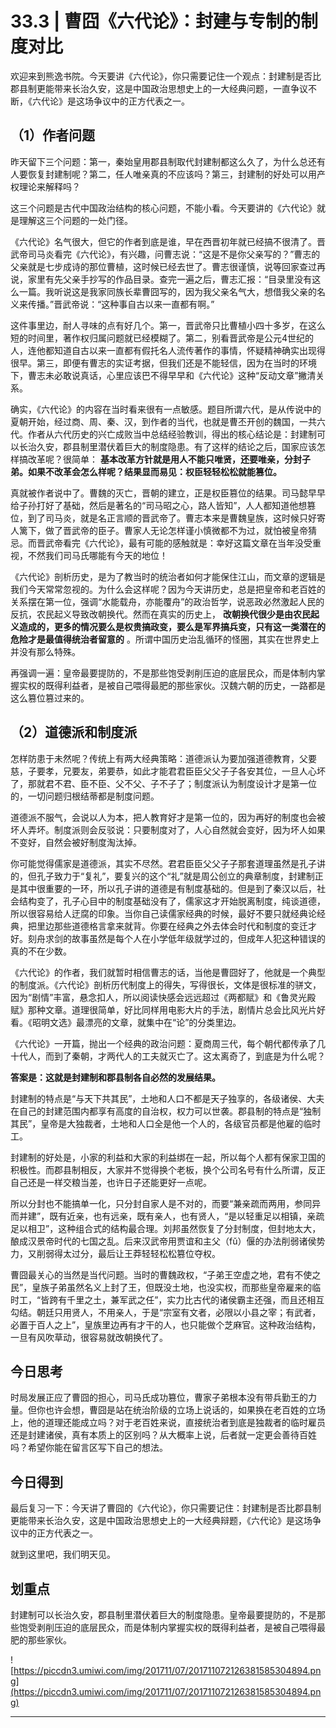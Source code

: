 # 33.3 | 曹囧《六代论》：封建与专制的制度对比

欢迎来到熊逸书院。今天要讲《六代论》，你只需要记住一个观点：封建制是否比郡县制更能带来长治久安，这是中国政治思想史上的一大经典问题，一直争议不断，《六代论》是这场争议中的正方代表之一。

## （1）作者问题

昨天留下三个问题：第一，秦始皇用郡县制取代封建制都这么久了，为什么总还有人要恢复封建制呢？第二，任人唯亲真的不应该吗？第三，封建制的好处可以用产权理论来解释吗？

这三个问题是古代中国政治结构的核心问题，不能小看。今天要讲的《六代论》就是理解这三个问题的一处门径。

《六代论》名气很大，但它的作者到底是谁，早在西晋初年就已经搞不很清了。晋武帝司马炎看完《六代论》，有兴趣，问曹志说：“这是不是你父亲写的？”曹志的父亲就是七步成诗的那位曹植，这时候已经去世了。曹志很谨慎，说等回家查过再说，家里有先父亲手抄写的作品目录。查完一遍之后，曹志汇报：“目录里没有这么一篇。我听说这是我家同族长辈曹囧写的，因为我父亲名气大，想借我父亲的名义来传播。”晋武帝说：“这种事自古以来一直都有啊。”

这件事里边，耐人寻味的点有好几个。第一，晋武帝只比曹植小四十多岁，在这么短的时间里，著作权归属问题就已经模糊了。第二，别看晋武帝是公元4世纪的人，连他都知道自古以来一直都有假托名人流传著作的事情，怀疑精神确实出现得很早。第三，即便有曹志的实证考据，但我们还是不能轻信，因为在当时的环境下，曹志未必敢说真话，心里应该巴不得早早和《六代论》这种“反动文章”撇清关系。

确实，《六代论》的内容在当时看来很有一点敏感。题目所谓六代，是从传说中的夏朝开始，经过商、周、秦、汉，到作者的当代，也就是曹丕开创的魏国，一共六代。作者从六代历史的兴亡成败当中总结经验教训，得出的核心结论是：封建制可以长治久安，郡县制里潜伏着巨大的制度隐患。有了这样的结论之后，国家应该怎样搞改革呢？很简单： **基本改革方针就是用人不能只唯贤，还要唯亲，分封子弟。如果不改革会怎么样呢？结果显而易见：权臣轻轻松松就能篡位。**

真就被作者说中了。曹魏的灭亡，晋朝的建立，正是权臣篡位的结果。司马懿早早给子孙打好了基础，然后是著名的“司马昭之心，路人皆知”，人人都知道他想篡位，到了司马炎，就是名正言顺的晋武帝了。曹志本来是曹魏皇族，这时候只好寄人篱下，做了晋武帝的臣子。曹家人无论怎样谨小慎微都不为过，就怕被皇帝猜忌。而晋武帝看完《六代论》，最有可能的感触就是：幸好这篇文章在当年没受重视，不然我们司马氏哪能有今天的地位！

《六代论》剖析历史，是为了教当时的统治者如何才能保住江山，而文章的逻辑是我们今天常常忽视的。为什么会这样呢？因为今天讲历史，总是把皇帝和老百姓的关系摆在第一位，强调“水能载舟，亦能覆舟”的政治哲学，说恶政必然激起人民的反抗，农民起义导致改朝换代。然而在真实的历史上， **改朝换代很少是由农民起义造成的，更多的情况要么是权贵搞政变，要么是军界搞兵变，只有这一类潜在的危险才是最值得统治者留意的** 。所谓中国历史治乱循环的怪圈，其实在世界史上并没有那么特殊。

再强调一遍：皇帝最要提防的，不是那些饱受剥削压迫的底层民众，而是体制内掌握实权的既得利益者，是被自己喂得最肥的那些家伙。汉魏六朝的历史，一路都是这么篡位篡过来的。

## （2）道德派和制度派

怎样防患于未然呢？传统上有两大经典策略：道德派认为要加强道德教育，父要慈，子要孝，兄要友，弟要恭，如此才能君君臣臣父父子子各安其位，一旦人心坏了，那就君不君、臣不臣、父不父、子不子了；制度派认为制度设计才是第一位的，一切问题归根结蒂都是制度问题。

道德派不服气，会说以人为本，把人教育好才是第一位的，因为再好的制度也会被坏人弄坏。制度派则会反驳说：只要制度对了，人心自然就会变好，因为坏人如果不变好，自然会被好制度淘汰掉。

你可能觉得儒家是道德派，其实不尽然。君君臣臣父父子子那套道理虽然是孔子讲的，但孔子致力于“复礼”，要复兴的这个“礼”就是周公创立的典章制度，封建制正是其中很重要的一环，所以孔子讲的道德是有制度基础的。但是到了秦汉以后，社会结构变了，孔子心目中的制度基础没有了，儒家这才开始脱离制度，纯谈道德，所以很容易给人迂腐的印象。当你自己读儒家经典的时候，最好不要只就经典论经典，把里边那些道德格言拿来就背。你要在经典之外去体会时代和制度的变迁才好。刻舟求剑的故事虽然是每个人在小学低年级就学过的，但成年人犯这种错误的真的不在少数。

《六代论》的作者，我们就暂时相信曹志的话，当他是曹囧好了，他就是一个典型的制度派。《六代论》剖析历代制度上的得失，写得很长，文体是很标准的骈文，因为“剧情”丰富，悬念扣人，所以阅读快感会远远超过《两都赋》和《鲁灵光殿赋》那种文章。道理很简单，好比同样用电影大片的手法，剧情片总会比风光片好看。《昭明文选》最漂亮的文章，就集中在“论”的分类里边。

《六代论》一开篇，抛出一个经典的政治问题：夏商周三代，每个朝代都传承了几十代人，而到了秦朝，才两代人的工夫就灭亡了。这太离奇了，到底是为什么呢？

 **答案是：这就是封建制和郡县制各自必然的发展结果。**

封建制的特点是“与天下共其民”，土地和人口不都是天子独享的，各级诸侯、大夫在自己的封建范围内都享有高度的自治权，权力可以世袭。郡县制的特点是“独制其民”，皇帝是大独裁者，土地和人口全是他一个人的，各级官员都是他雇的临时工。

封建制的好处是，小家的利益和大家的利益绑在一起，所以每个人都有保家卫国的积极性。而郡县制相反，大家并不觉得换个老板，换个公司名号有什么所谓，反正自己还是一样交粮当差，也许日子还能更好一点呢。

所以分封也不能搞单一化，只分封自家人是不对的，而要“兼亲疏而两用，参同异而并建”，既有近亲，也有远亲，既有亲人，也有贤人，“是以轻重足以相镇，亲疏足以相卫”，这种组合式的结构最合理。刘邦虽然恢复了分封制度，但封地太大，酿成汉景帝时代的七国之乱。后来汉武帝用贾谊和主父（fǔ）偃的办法削弱诸侯势力，又削弱得太过分，最后让王莽轻轻松松篡位夺权。

曹囧最关心的当然是当代问题。当时的曹魏政权，“子弟王空虚之地，君有不使之民”，皇族子弟虽然名义上封了王，但既没土地，也没实权，而那些皇帝雇来的临时工，“皆跨有千里之土，兼军武之任”，实力比古代的诸侯霸主还强，而且还相互勾结。朝廷只用贤人，不用亲人，于是“宗室有文者，必限以小县之宰；有武者，必置于百人之上”，皇族里边再有才干的人，也只能做个芝麻官。这种政治结构，一旦有风吹草动，很容易就改朝换代了。

## 今日思考

时局发展正应了曹囧的担心，司马氏成功篡位，曹家子弟根本没有带兵勤王的力量。但你也许会想，曹囧是站在统治阶级的立场上说话的，如果换在老百姓的立场上，他的道理还能成立吗？对于老百姓来说，直接统治者到底是独裁者的临时雇员还是封建诸侯，真有本质上的区别吗？从大概率上说，后者就一定更会善待百姓吗？希望你能在留言区写下自己的想法。

## 今日得到

最后复习一下：今天讲了曹囧的《六代论》，你只需要记住：封建制是否比郡县制更能带来长治久安，这是中国政治思想史上的一大经典辩题，《六代论》是这场争议中的正方代表之一。

就到这里吧，我们明天见。

## 划重点

封建制可以长治久安，郡县制里潜伏着巨大的制度隐患。皇帝最要提防的，不是那些饱受剥削压迫的底层民众，而是体制内掌握实权的既得利益者，是被自己喂得最肥的那些家伙。

![https://piccdn3.umiwi.com/img/201711/07/201711072126381585304894.png](https://piccdn3.umiwi.com/img/201711/07/201711072126381585304894.png)

---
